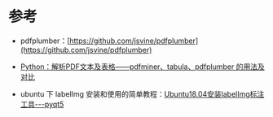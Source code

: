# 参考

- pdfplumber：[https://github.com/jsvine/pdfplumber](https://github.com/jsvine/pdfplumber)

- [Python：解析PDF文本及表格——pdfminer、tabula、pdfplumber 的用法及对比](https://www.cnblogs.com/gl1573/p/10064438.html)

- ubuntu 下 labelImg 安装和使用的简单教程：[Ubuntu18.04安装labelImg标注工具---pyqt5](https://blog.csdn.net/qq_38153833/article/details/88706913)
